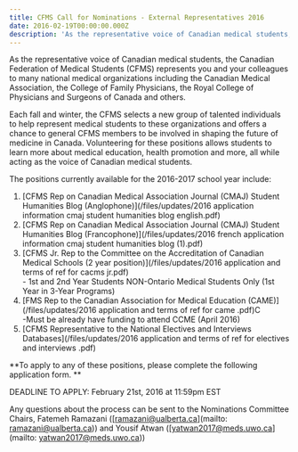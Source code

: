 ```yaml
---
title: CFMS Call for Nominations - External Representatives 2016
date: 2016-02-19T00:00:00.000Z
description: 'As the representative voice of Canadian medical students, the Canadian Federation of Medical Students (CFMS) represents you and your colleagues to many national medical organizations including the Canadian Medical Association, the College of Family Physicians, the Royal College of Physicians and Surgeons of Canada and others.'
---
```


As the representative voice of Canadian medical students, the Canadian Federation of Medical Students (CFMS) represents you and your colleagues to many national medical organizations including the Canadian Medical Association, the College of Family Physicians, the Royal College of Physicians and Surgeons of Canada and others.

Each fall and winter, the CFMS selects a new group of talented individuals to help represent medical students to these organizations and offers a chance to general CFMS members to be involved in shaping the future of medicine in Canada. Volunteering for these positions allows students to learn more about medical education, health promotion and more, all while acting as the voice of Canadian medical students.

The positions currently available for the 2016-2017 school year include:

1. [CFMS Rep on Canadian Medical Association Journal (CMAJ) Student Humanities Blog (Anglophone)](/files/updates/2016 application information cmaj student humanities blog english.pdf)
2. [CFMS Rep on Canadian Medical Association Journal (CMAJ) Student Humanities Blog (Francophone)](/files/updates/2016 french application information cmaj student humanities blog (1).pdf)
3. [CFMS Jr. Rep to the Committee on the Accreditation of Canadian Medical Schools (2 year position)](/files/updates/2016 application and terms of ref for cacms jr.pdf)
   <br>- 1st and 2nd Year Students NON-Ontario Medical Students Only (1st Year in 3-Year Programs)
4. [FMS Rep to the Canadian Association for Medical Education (CAME)](/files/updates/2016 application and terms of ref for came .pdf)C
   <br>-Must be already have funding to attend CCME (April 2016)
5. [CFMS Representative to the National Electives and Interviews Databases](/files/updates/2016 application and terms of ref for electives and interviews .pdf)

\*\*To apply to any of these positions, please complete the following application form. \*\*

DEADLINE TO APPLY: February 21st, 2016 at 11:59pm EST

Any questions about the process can be sent to the Nominations Committee Chairs, Fatemeh Ramazani ([ramazani@ualberta.ca](mailto:  ramazani@ualberta.ca)) and Yousif Atwan ([yatwan2017@meds.uwo.ca](mailto: yatwan2017@meds.uwo.ca))

&nbsp;

&nbsp;